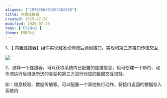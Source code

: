 ```yaml
---
aliases: ["1970556401587402355"]
title: 内置连接器
created: 2025-07-29
modified: 2025-07-29
tags: ['ESB中心']
theme: ESB中心
---
```


1、【 内置连接器】组件实现触发动作流后调用接口，实现和第三方接口传值交互

![](https://myhelpdoc.oss-cn-heyuan.aliyuncs.com/mdimages/9aab6edf93bef24be308f676f850e48b.jpg)

2、选择一个连接器，可以获取系统内已配置的连接信息，也可创建一个新的、动作流执行后根据所选的类型和第三方进行对应的数据交互校验。

如：信息校验、数据传值等。可以配置一个其他执行动作，将接口返回的数据存入系统内

